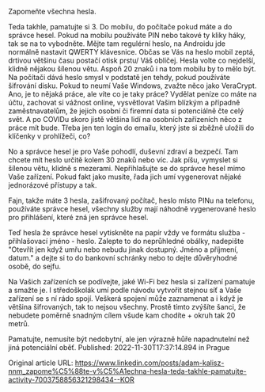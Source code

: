 Zapomeňte všechna hesla.

Teda takhle, pamatujte si 3. Do mobilu, do počítače pokud máte a do správce hesel. Pokud na mobilu používáte PIN nebo takové ty kliky háky, tak se na to vybodněte. Mějte tam regulérní heslo, na Androidu jde normálně nastavit QWERTY klávesnice. Občas se Vás na heslo mobil zeptá, drtivou většinu času postačí otisk prstu/ Váš obličej.
Hesla volte co nejdelší, klidně nějakou šílenou větu. Aspoň 20 znaků i na tom mobilu by to mělo být.
Na počítači dává heslo smysl v podstatě jen tehdy, pokud používáte šifrování disku. Pokud to neumí Vaše Windows, zvažte něco jako VeraCrypt. Ano, je to nějaká práce, ale víte co je taky práce? Vydělat peníze co máte na účtu, zachovat si vážnost online, vysvětlovat Vašim blízkým a případně zaměstnavatelům, že jejich osobní či firemní data si potenciálně čte celý svět. A po COVIDu skoro jistě většina lidí na osobních zařízeních něco z práce mít bude. Třeba jen ten login do emailu, který jste si zběžně uložili do klíčenky v prohlížeči, co?

No a správce hesel je pro Vaše pohodlí, duševní zdraví a bezpečí. Tam chcete mít heslo určitě kolem 30 znaků nebo víc. Jak píšu, vymyslet si šílenou větu, klidně s mezerami. Nepřihlašujte se do správce hesel mimo Vaše zařízení. Pokud fakt jako musíte, řada jich umí vygenerovat nějaké jednorázové přístupy a tak.

Fajn, takže máte 3 hesla, zašifrovaný počítač, heslo místo PINu na telefonu, používáte správce hesel, všechny služby mají náhodně vygenerované heslo pro přihlášení, které zná jen správce hesel.

Teď hesla že správce hesel vytiskněte na papír vždy ve formátu služba - přihlašovací jméno - heslo. Zalepte to do neprůhledné obálky, nadepište "Otevřít jen když umřu nebo nebudu jinak dostupný. Jméno a příjmení, datum." a dejte si to do bankovní schránky nebo to dejte důvěryhodné osobě, do sejfu.

Na Vašich zařízeních se podívejte, jaké Wi-Fi bez hesla si zařízení pamatuje a smažte je. I středoškolák umí podle návodu vytvořit stejnou síť a Vaše zařízení se s ní rádo spojí. Veškerá spojení může zaznamenat a i když je většina šifrovaných, tak to nejsou všechny. Prostě tímto zvýšíte šanci, že nebudete poměrně snadným cílem všude kam chodíte + okruh tak 20 metrů.

Pamatujte, nemusíte být nedobytní, ale jen výrazně hůře napadnutelní než jiná potenciální oběť.
Published: 2022-11-30T17:37:14.894 in Prague

Original article URL: https://www.linkedin.com/posts/adam-kalisz-nnm_zapome%C5%88te-v%C5%A1echna-hesla-teda-takhle-pamatujte-activity-7003758856321298434--KOR

